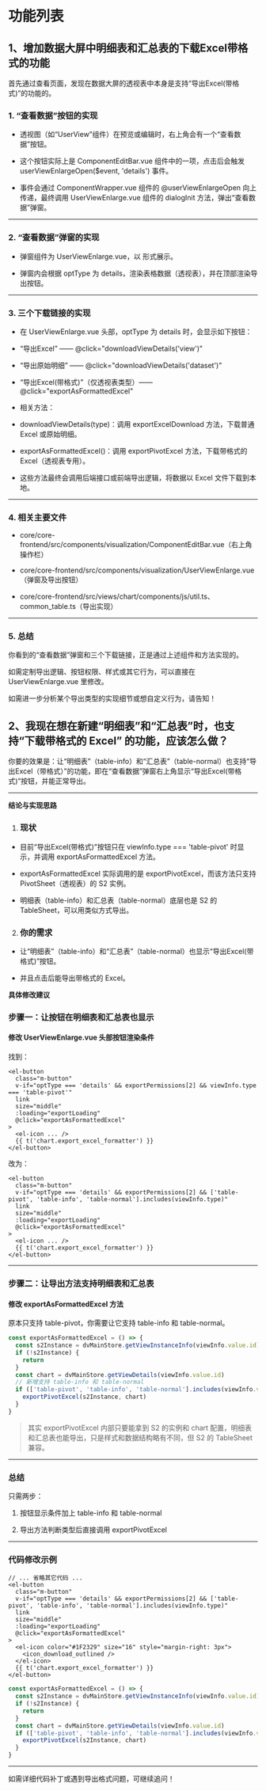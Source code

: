 # 功能列表

## 1、增加数据大屏中明细表和汇总表的下载Excel带格式的功能

首先通过查看页面，发现在数据大屏的透视表中本身是支持“导出Excel(带格式)”的功能的。

### 1. “查看数据”按钮的实现

- 透视图（如“UserView”组件）在预览或编辑时，右上角会有一个“查看数据”按钮。

- 这个按钮实际上是 ComponentEditBar.vue 组件中的一项，点击后会触发 userViewEnlargeOpen($event, 'details') 事件。

- 事件会通过 ComponentWrapper.vue 组件的 @userViewEnlargeOpen 向上传递，最终调用 UserViewEnlarge.vue 组件的 dialogInit 方法，弹出“查看数据”弹窗。

------

### 2. “查看数据”弹窗的实现

- 弹窗组件为 UserViewEnlarge.vue，以 <el-dialog> 形式展示。

- 弹窗内会根据 optType 为 details，渲染表格数据（透视表），并在顶部渲染导出按钮。

------

### 3. 三个下载链接的实现

- 在 UserViewEnlarge.vue 头部，optType 为 details 时，会显示如下按钮：

- “导出Excel” —— @click="downloadViewDetails('view')"

- “导出原始明细” —— @click="downloadViewDetails('dataset')"

- “导出Excel(带格式)”（仅透视表类型）—— @click="exportAsFormattedExcel"

- 相关方法：

- downloadViewDetails(type)：调用 exportExcelDownload 方法，下载普通 Excel 或原始明细。

- exportAsFormattedExcel()：调用 exportPivotExcel 方法，下载带格式的 Excel（透视表专用）。

- 这些方法最终会调用后端接口或前端导出逻辑，将数据以 Excel 文件下载到本地。

------

### 4. 相关主要文件

- core/core-frontend/src/components/visualization/ComponentEditBar.vue（右上角操作栏）

- core/core-frontend/src/components/visualization/UserViewEnlarge.vue（弹窗及导出按钮）

- core/core-frontend/src/views/chart/components/js/util.ts、common_table.ts（导出实现）

------

### 5. 总结

你看到的“查看数据”弹窗和三个下载链接，正是通过上述组件和方法实现的。

如需定制导出逻辑、按钮权限、样式或其它行为，可以直接在 UserViewEnlarge.vue 里修改。

如需进一步分析某个导出类型的实现细节或想自定义行为，请告知！

## 2、我现在想在新建“明细表”和“汇总表”时，也支持“下载带格式的 Excel” 的功能，应该怎么做？

你要的效果是：让“明细表”（table-info）和“汇总表”（table-normal）也支持“导出Excel（带格式）”的功能，即在“查看数据”弹窗右上角显示“导出Excel(带格式)”按钮，并能正常导出。

------

**结论与实现思路**

1. ### 现状

- 目前“导出Excel(带格式)”按钮只在 viewInfo.type === 'table-pivot' 时显示，并调用 exportAsFormattedExcel 方法。

- exportAsFormattedExcel 实际调用的是 exportPivotExcel，而该方法只支持 PivotSheet（透视表）的 S2 实例。

- 明细表（table-info）和汇总表（table-normal）底层也是 S2 的 TableSheet，可以用类似方式导出。

2. ### 你的需求

- 让“明细表”（table-info）和“汇总表”（table-normal）也显示“导出Excel(带格式)”按钮。

- 并且点击后能导出带格式的 Excel。

**具体修改建议**

### 步骤一：让按钮在明细表和汇总表也显示

#### 修改 UserViewEnlarge.vue 头部按钮渲染条件

找到：

```vue
<el-button
  class="m-button"
  v-if="optType === 'details' && exportPermissions[2] && viewInfo.type === 'table-pivot'"
  link
  size="middle"
  :loading="exportLoading"
  @click="exportAsFormattedExcel"
>
  <el-icon ... />
  {{ t('chart.export_excel_formatter') }}
</el-button>
```

改为：

```vue
<el-button
  class="m-button"
  v-if="optType === 'details' && exportPermissions[2] && ['table-pivot', 'table-info', 'table-normal'].includes(viewInfo.type)"
  link
  size="middle"
  :loading="exportLoading"
  @click="exportAsFormattedExcel"
>
  <el-icon ... />
  {{ t('chart.export_excel_formatter') }}
</el-button>
```



------

### 步骤二：让导出方法支持明细表和汇总表

#### 修改 exportAsFormattedExcel 方法

原本只支持 table-pivot，你需要让它支持 table-info 和 table-normal。

```typescript
const exportAsFormattedExcel = () => {
  const s2Instance = dvMainStore.getViewInstanceInfo(viewInfo.value.id)
  if (!s2Instance) {
    return
  }
  const chart = dvMainStore.getViewDetails(viewInfo.value.id)
  // 新增支持 table-info 和 table-normal
  if (['table-pivot', 'table-info', 'table-normal'].includes(viewInfo.value.type)) {
    exportPivotExcel(s2Instance, chart)
  }
}
```

> 其实 exportPivotExcel 内部只要能拿到 S2 的实例和 chart 配置，明细表和汇总表也能导出，只是样式和数据结构略有不同，但 S2 的 TableSheet 兼容。

------

### 总结

只需两步：

1. 按钮显示条件加上 table-info 和 table-normal

1. 导出方法判断类型后直接调用 exportPivotExcel

------

### 代码修改示例

```vue
// ... 省略其它代码 ...
<el-button
  class="m-button"
  v-if="optType === 'details' && exportPermissions[2] && ['table-pivot', 'table-info', 'table-normal'].includes(viewInfo.type)"
  link
  size="middle"
  :loading="exportLoading"
  @click="exportAsFormattedExcel"
>
  <el-icon color="#1F2329" size="16" style="margin-right: 3px">
    <icon_download_outlined />
  </el-icon>
  {{ t('chart.export_excel_formatter') }}
</el-button>
```



```typescript
const exportAsFormattedExcel = () => {
  const s2Instance = dvMainStore.getViewInstanceInfo(viewInfo.value.id)
  if (!s2Instance) {
    return
  }
  const chart = dvMainStore.getViewDetails(viewInfo.value.id)
  if (['table-pivot', 'table-info', 'table-normal'].includes(viewInfo.value.type)) {
    exportPivotExcel(s2Instance, chart)
  }
}
```

------

如需详细代码补丁或遇到导出格式问题，可继续追问！